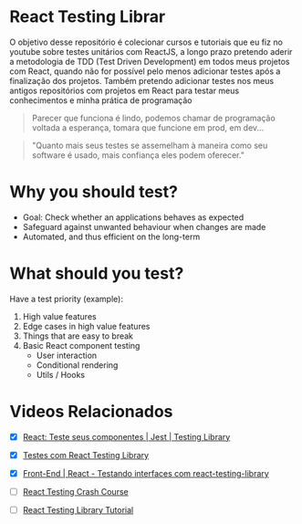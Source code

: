 # React Testing Librar
O objetivo desse repositório é colecionar cursos e tutoriais que eu fiz no youtube sobre testes unitários com ReactJS, a longo prazo pretendo aderir a metodologia de TDD (Test Driven Development) em todos meus projetos com React, quando não for possível pelo menos adicionar testes após a finalização dos projetos. Também pretendo adicionar testes nos meus antigos repositórios com projetos em React para testar meus conhecimentos e minha prática de programação

> Parecer que funciona é lindo, podemos chamar de programação voltada a esperança, tomara que funcione em prod, em dev...

> "Quanto mais seus testes se assemelham à maneira como seu software é usado, mais confiança eles podem oferecer."

# Why you should test?
* Goal: Check whether an applications behaves as expected
* Safeguard against unwanted behaviour when changes are made
* Automated, and thus efficient on the long-term

# What should you test?
Have a test priority (example):
1. High value features
2. Edge cases in high value features
3. Things that are easy to break
4. Basic React component testing
    * User interaction
    * Conditional rendering
    * Utils / Hooks

# Videos Relacionados
- [x] [React: Teste seus componentes | Jest | Testing Library](https://www.youtube.com/watch?v=pbwXsjVEMqg&t=1152s)
- [x] [Testes com React Testing Library](https://www.youtube.com/watch?v=UKCIfwI8DxA&t=4s)
- [x] [Front-End | React  - Testando interfaces com react-testing-library](https://www.youtube.com/watch?v=sdkgUu5hr6g&t=105s)
- [ ] [React Testing Crash Course](https://www.youtube.com/watch?v=OVNjsIto9xM)
- [ ] [React Testing Library Tutorial](https://www.youtube.com/watch?v=7dTTFW7yACQ&list=PL4cUxeGkcC9gm4_-5UsNmLqMosM-dzuvQ)

